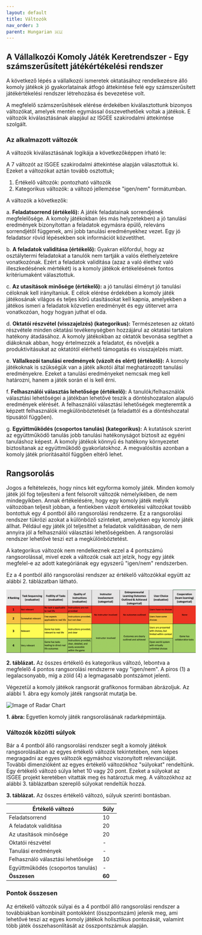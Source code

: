 ```yaml
---
layout: default
title: Változók
nav_order: 3
parent: Hungarian 🇭🇺
---
```


## A Vállalkozói Komoly Játék Keretrendszer - Egy számszerűsített játékértékelési rendszer

A következő lépés a vállalkozói ismeretek oktatásához rendelkezésre álló komoly játékok jó gyakorlatainak átfogó áttekintése felé egy számszerűsített játékértékelési rendszer létrehozása és bevezetése volt.

A megfelelő számszerűsítések elérése érdekében kiválasztottunk bizonyos változókat, amelyek mentén egymással összevethetőek voltak a játékok. E változók kiválasztásának alapjául az ISGEE szakirodalmi áttekintése szolgált.

### Az alkalmazott változók

A változók kiválasztásának logikája a következőképpen írható le:

A 7 változót az ISGEE szakirodalmi áttekintése alapján választottuk ki. Ezeket a változókat aztán tovább osztottuk;

1. Értékelő változók: pontozható változók
2. Kategorikus változók: a változó jellemzése "igen/nem" formátumban.

A változók a következők:

a. **Feladatsorrend (értékelő):** A játék feladatainak sorrendjének megfelelősége. A komoly játékokban (és más helyzetekben) a jó tanulási eredmények bizonyítottan a feladatok egymásra épülő, releváns sorrendjétől függenek, ami jobb tanulási eredményekhez vezet. Egy jó feladatsor rövid lépésekben sok információt közvetíthet.

b. **A feladatok validitása (értékelő):** Gyakran előfordul, hogy az osztálytermi feladatokat a tanulók nem tartják a valós élethelyzetekre vonatkozónak. Ezért a feladatok validitása (azaz a való élethez való illeszkedésének mértékét) is a komoly játékok értékelésének fontos kritériumaként választottuk.

c. **Az utasítások minősége (értékelő):** a jó tanulási élményt jó tanulási céloknak kell irányítaniuk. E célok elérése érdekében a komoly játék játékosának világos és teljes körű utasításokat kell kapnia, amelyekben a játékos ismeri a feladatok közvetlen eredményét és egy útitervet arra vonatkozóan, hogy hogyan juthat el oda.

d. **Oktatói részvétel (visszajelzés) (kategorikus):** Természetesen az oktató részvétele minden oktatási tevékenységben hozzájárul az oktatási tartalom hatékony átadásához. A komoly játékokban az oktatók bevonása segíthet a diákoknak abban, hogy értelmezzék a feladatot, és növeljék a produktivitásukat az oktatótól elérhető támogatás és visszajelzés miatt.

e. **Vállalkozói tanulási eredmények (vázolt és elért) (értékelő):** A komoly játékoknak is szükségük van a játék alkotói által meghatározott tanulási eredményekre. Ezeket a tanulási eredményeket nemcsak meg kell határozni, hanem a játék során el is kell érni.

f. **Felhasználói választás lehetősége (értékelő):** A tanulók/felhasználók választási lehetőségei a játékban lehetővé teszik a döntéshozatalon alapuló eredmények elérését. A felhasználói választási lehetőségek megteremtik a képzett felhasználók megkülönböztetését (a feladattól és a döntéshozatal típusától függően).

g. **Együttműködés (csoportos tanulás) (kategorikus):** A kutatások szerint az együttműködő tanulás jobb tanulási hatékonyságot biztosít az egyéni tanuláshoz képest. A komoly játékok könnyű és hatékony környezetet biztosítanak az együttműködő gyakorlatokhoz. A megvalósítás azonban a komoly játék prioritásaitól függően eltérő lehet.

## Rangsorolás

Jogos a feltételezés, hogy nincs két egyforma komoly játék. Minden komoly játék jól fog teljesíteni a fent felsorolt változók némelyikében, de nem mindegyikben. Annak értékelésére, hogy egy komoly játék melyik változóban teljesít jobban, a fentiekben vázolt értékelési változókat tovább bontottuk egy 4 pontból álló rangsorolási rendszerre. Ez a rangsorolási rendszer tükrözi azokat a különböző szinteket, amelyeken egy komoly játék állhat. Például egy játék jól teljesíthet a feladatok validitásában, de nem annyira jól a felhasználói választási lehetőségekben. A rangsorolási rendszer lehetővé teszi ezt a megkülönböztetést.

A kategorikus változók nem rendelkeznek ezzel a 4 pontszámú rangsorolással, mivel ezek a változók csak azt jelzik, hogy egy játék megfelel-e az adott kategóriának egy egyszerű "igen/nem" rendszerben.

Ez a 4 pontból álló rangsorolási rendszer az értékelő változókkal együtt az alábbi 2. táblázatban látható.

![Image of Rubric](..//assets/rubric.png)

**2. táblázat.** Az összes értékelő és kategorikus változó, lebontva a megfelelő 4 pontos rangsorolási rendszerre vagy "igen/nem". A piros (1) a legalacsonyabb, míg a zöld (4) a legmagasabb pontszámot jelenti.

Végezetül a komoly játékok rangsorát grafikonos formában ábrázoljuk. Az alábbi 1. ábra egy komoly játék rangsorát mutatja be.

![Image of Radar Chart](../assets/radar.png)

**1. ábra:** Egyetlen komoly játék rangsorolásának radarképmintája.

### Változók közötti súlyok

Bár a 4 pontból álló rangsorolási rendszer segít a komoly játékok rangsorolásában az egyes értékelő változók tekintetében, nem képes megragadni az egyes változók egymáshoz viszonyított relevanciáját. További dimenzióként az egyes értékelő változókhoz "súlyokat" rendeltünk. Egy értékelő változó súlya lehet 10 vagy 20 pont. Ezeket a súlyokat az ISGEE projekt keretében vitatták meg és határoztuk meg.
A változókhoz az alábbi 3. táblázatban szereplő súlyokat rendeltük hozzá.

**3. táblázat.** Az összes értékelő változó, súlyuk szerinti bontásban.

| **Értékelő változó**              | **Súly** |
| --------------------------------- | -------- |
| Feladatsorrend                    | 10       |
| A feladatok validitása            | 20       |
| Az utasítások minősége            | 20       |
| Oktatói részvétel                 | -        |
| Tanulási eredmények               | -        |
| Felhasználó választási lehetősége | 10       |
| Együttműködés (csoportos tanulás) | -        |
| **Összesen**                      | **60**   |

### Pontok összesen

Az értékelő változók súlyai és a 4 pontból álló rangsorolási rendszer a továbbiakban kombinált pontokként (összpontszám) jelenik meg, ami lehetővé teszi az egyes komoly játékok holisztikus pontozását, valamint több játék összehasonlítását az összpontszámuk alapján.
